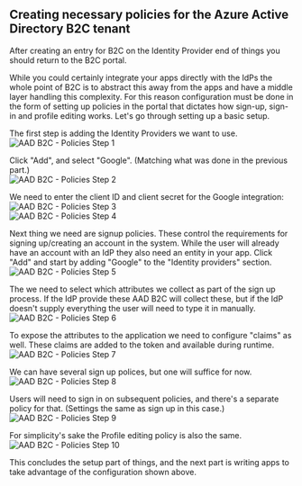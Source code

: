 ﻿<properties
	pageTitle="B2C Policies"
	description="Creating B2C policies."
	slug="aadb2cpolicies"
    order="300"
	keywords="b2c, azure ad b2c, aad, social identities, policies"
/>

## Creating necessary policies for the Azure Active Directory B2C tenant

After creating an entry for B2C on the Identity Provider end of things you should return to the B2C portal.

While you could certainly integrate your apps directly with the IdPs the whole point of B2C is to abstract this away from the apps and have a middle layer handling this complexity. For this reason configuration must be done in the form of setting up policies in the portal that dictates how sign-up, sign-in and profile editing works. Let's go through setting up a basic setup.

The first step is adding the Identity Providers we want to use.  
![AAD B2C - Policies Step 1](_assets/plc/AAD_B2C_Pol_01.PNG)

Click "Add", and select "Google". (Matching what was done in the previous part.)  
![AAD B2C - Policies Step 2](_assets/plc/AAD_B2C_Pol_02.PNG)

We need to enter the client ID and client secret for the Google integration:  
![AAD B2C - Policies Step 3](_assets/plc/AAD_B2C_Pol_03.PNG)  
![AAD B2C - Policies Step 4](_assets/plc/AAD_B2C_Pol_04.PNG)

Next thing we need are signup policies. These control the requirements for signing up/creating an account in the system. While the user will already have an account with an IdP they also need an entity in your app.
Click "Add" and start by adding "Google" to the "Identity providers" section.  
![AAD B2C - Policies Step 5](_assets/plc/AAD_B2C_Pol_05.PNG)

The we need to select which attributes we collect as part of the sign up process. If the IdP provide these AAD B2C will collect these, but if the IdP doesn't supply everything the user will need to type it in manually.  
![AAD B2C - Policies Step 6](_assets/plc/AAD_B2C_Pol_06.PNG)

To expose the attributes to the application we need to configure "claims" as well. These claims are added to the token and available during runtime.  
![AAD B2C - Policies Step 7](_assets/plc/AAD_B2C_Pol_07.PNG)

We can have several sign up polices, but one will suffice for now.  
![AAD B2C - Policies Step 8](_assets/plc/AAD_B2C_Pol_08.PNG)

Users will need to sign in on subsequent policies, and there's a separate policy for that. (Settings the same as sign up in this case.)  
![AAD B2C - Policies Step 9](_assets/plc/AAD_B2C_Pol_09.PNG)

For simplicity's sake the Profile editing policy is also the same.  
![AAD B2C - Policies Step 10](_assets/plc/AAD_B2C_Pol_10.PNG)

This concludes the setup part of things, and the next part is writing apps to take advantage of the configuration shown above.
